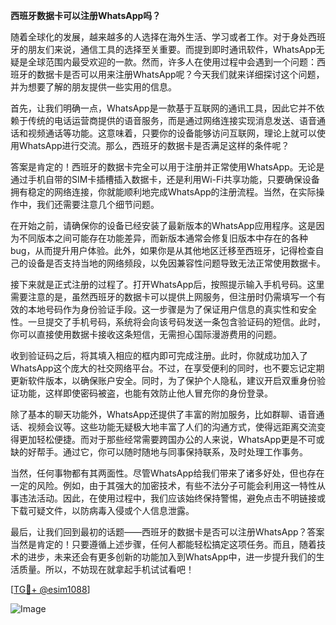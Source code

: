 **西班牙数据卡可以注册WhatsApp吗？**

随着全球化的发展，越来越多的人选择在海外生活、学习或者工作。对于身处西班牙的朋友们来说，通信工具的选择至关重要。而提到即时通讯软件，WhatsApp无疑是全球范围内最受欢迎的一款。然而，许多人在使用过程中会遇到一个问题：西班牙的数据卡是否可以用来注册WhatsApp呢？今天我们就来详细探讨这个问题，并为想要了解的朋友提供一些实用的信息。

首先，让我们明确一点，WhatsApp是一款基于互联网的通讯工具，因此它并不依赖于传统的电话运营商提供的语音服务，而是通过网络连接实现消息发送、语音通话和视频通话等功能。这意味着，只要你的设备能够访问互联网，理论上就可以使用WhatsApp进行交流。那么，西班牙的数据卡是否满足这样的条件呢？

答案是肯定的！西班牙的数据卡完全可以用于注册并正常使用WhatsApp。无论是通过手机自带的SIM卡插槽插入数据卡，还是利用Wi-Fi共享功能，只要确保设备拥有稳定的网络连接，你就能顺利地完成WhatsApp的注册流程。当然，在实际操作中，我们还需要注意几个细节问题。

在开始之前，请确保你的设备已经安装了最新版本的WhatsApp应用程序。这是因为不同版本之间可能存在功能差异，而新版本通常会修复旧版本中存在的各种bug，从而提升用户体验。此外，如果你是从其他地区迁移至西班牙，记得检查自己的设备是否支持当地的网络频段，以免因兼容性问题导致无法正常使用数据卡。

接下来就是正式注册的过程了。打开WhatsApp后，按照提示输入手机号码。这里需要注意的是，虽然西班牙的数据卡可以提供上网服务，但注册时仍需填写一个有效的本地号码作为身份验证手段。这一步骤是为了保证用户信息的真实性和安全性。一旦提交了手机号码，系统将会向该号码发送一条包含验证码的短信。此时，你可以直接使用数据卡接收这条短信，无需担心国际漫游费用的问题。

收到验证码之后，将其填入相应的框内即可完成注册。此时，你就成功加入了WhatsApp这个庞大的社交网络平台。不过，在享受便利的同时，也不要忘记定期更新软件版本，以确保账户安全。同时，为了保护个人隐私，建议开启双重身份验证功能，这样即使密码被盗，也能有效防止他人冒充你的身份登录。

除了基本的聊天功能外，WhatsApp还提供了丰富的附加服务，比如群聊、语音通话、视频会议等。这些功能无疑极大地丰富了人们的沟通方式，使得远距离交流变得更加轻松便捷。而对于那些经常需要跨国办公的人来说，WhatsApp更是不可或缺的好帮手。通过它，你可以随时随地与同事保持联系，及时处理工作事务。

当然，任何事物都有其两面性。尽管WhatsApp给我们带来了诸多好处，但也存在一定的风险。例如，由于其强大的加密技术，有些不法分子可能会利用这一特性从事违法活动。因此，在使用过程中，我们应该始终保持警惕，避免点击不明链接或下载可疑文件，以防病毒入侵或个人信息泄露。

最后，让我们回到最初的话题——西班牙的数据卡是否可以注册WhatsApp？答案当然是肯定的！只要遵循上述步骤，任何人都能轻松搞定这项任务。而且，随着技术的进步，未来还会有更多创新的功能加入到WhatsApp中，进一步提升我们的生活质量。所以，不妨现在就拿起手机试试看吧！

[[TG💪+ @esim1088](https://t.me/s/esim1088)]

![Image](https://i.postimg.cc/4NQfJmqS/Snipaste-2025-05-13-00-14-12.png)